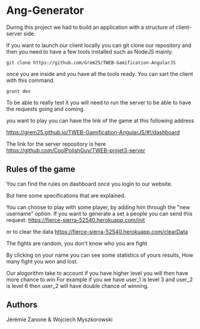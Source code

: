 # Ang-Generator
During this project we had to build an application with a structure of client-server side.

If you want to launch our client locally you can git clone our repository and then you need to have a few tools installed such as NodeJS mainly.

```
git clone https://github.com/Grem25/TWEB-Gamification-AngularJS
```
once you are inside and you have all the tools ready. You can sart the client with this command.
```
grunt dev
```
To be able to really test it you will need to run the server to be able to have the requests going and coming.

you want to play you can have the link of the game at this following address

https://grem25.github.io/TWEB-Gamification-AngularJS/#!/dashboard

The link for the server repository is here
https://github.com/CoolPolishGuy/TWEB-projet3-server

## Rules of the game

You can find the rules on dashboard once you login to our website.

But here some specifications that are explained.

You can choose to play with some player, by adding him through the "new username" option.
If you want to generate a set a people you can send this request:
https://fierce-sierra-52540.herokuapp.com/init

or to clear the data 
https://fierce-sierra-52540.herokuapp.com/clearData

The fights are random, you don't know who you are fight

By clicking on your name you can see some statistics of yours results, How many fight you won and lost.

Our alogorithm take to account if you have higher level you will then have more chance to win
For example if you we have user_1 is level 3 and user_2 is level 6 then user_2 will have double chance of winning.

## Authors
Jérémie Zanone & Wojciech Myszkorowski
